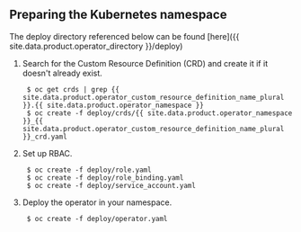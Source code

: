 ## Preparing the Kubernetes namespace
The deploy directory referenced below can be found [here]({{ site.data.product.operator_directory }}/deploy)

1. Search for the Custom Resource Definition (CRD) and create it if it doesn't already exist.

        $ oc get crds | grep {{ site.data.product.operator_custom_resource_definition_name_plural }}.{{ site.data.product.operator_namespace }}
        $ oc create -f deploy/crds/{{ site.data.product.operator_namespace }}_{{ site.data.product.operator_custom_resource_definition_name_plural }}_crd.yaml

2. Set up RBAC.

        $ oc create -f deploy/role.yaml
        $ oc create -f deploy/role_binding.yaml
        $ oc create -f deploy/service_account.yaml

3. Deploy the operator in your namespace.

        $ oc create -f deploy/operator.yaml
